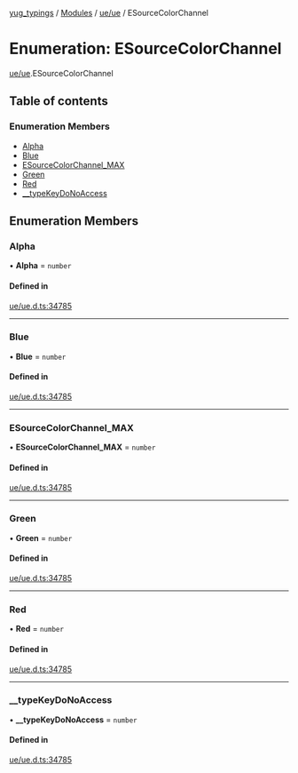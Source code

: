 [yug_typings](../README.md) / [Modules](../modules.md) / [ue/ue](../modules/ue_ue.md) / ESourceColorChannel

# Enumeration: ESourceColorChannel

[ue/ue](../modules/ue_ue.md).ESourceColorChannel

## Table of contents

### Enumeration Members

- [Alpha](ue_ue.ESourceColorChannel.md#alpha)
- [Blue](ue_ue.ESourceColorChannel.md#blue)
- [ESourceColorChannel\_MAX](ue_ue.ESourceColorChannel.md#esourcecolorchannel_max)
- [Green](ue_ue.ESourceColorChannel.md#green)
- [Red](ue_ue.ESourceColorChannel.md#red)
- [\_\_typeKeyDoNoAccess](ue_ue.ESourceColorChannel.md#__typekeydonoaccess)

## Enumeration Members

### Alpha

• **Alpha** = `number`

#### Defined in

[ue/ue.d.ts:34785](https://github.com/YugMetaverse/yug_typings/blob/25cad34/ue/ue.d.ts#L34785)

___

### Blue

• **Blue** = `number`

#### Defined in

[ue/ue.d.ts:34785](https://github.com/YugMetaverse/yug_typings/blob/25cad34/ue/ue.d.ts#L34785)

___

### ESourceColorChannel\_MAX

• **ESourceColorChannel\_MAX** = `number`

#### Defined in

[ue/ue.d.ts:34785](https://github.com/YugMetaverse/yug_typings/blob/25cad34/ue/ue.d.ts#L34785)

___

### Green

• **Green** = `number`

#### Defined in

[ue/ue.d.ts:34785](https://github.com/YugMetaverse/yug_typings/blob/25cad34/ue/ue.d.ts#L34785)

___

### Red

• **Red** = `number`

#### Defined in

[ue/ue.d.ts:34785](https://github.com/YugMetaverse/yug_typings/blob/25cad34/ue/ue.d.ts#L34785)

___

### \_\_typeKeyDoNoAccess

• **\_\_typeKeyDoNoAccess** = `number`

#### Defined in

[ue/ue.d.ts:34785](https://github.com/YugMetaverse/yug_typings/blob/25cad34/ue/ue.d.ts#L34785)
